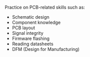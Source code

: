 Practice on PCB-related skills such as:

- Schematic design
- Component knowledge
- PCB layout
- Signal integrity
- Firmware flashing
- Reading datasheets
- DFM (Design for Manufacturing)